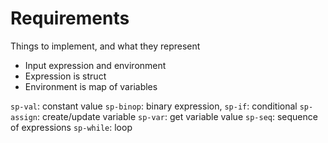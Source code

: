 Requirements
==============================

Things to implement, and what they represent

- Input expression and environment
- Expression is struct
- Environment is map of variables


`sp-val`: constant value
`sp-binop`: binary expression, 
`sp-if`: conditional
`sp-assign`: create/update variable
`sp-var`: get variable value
`sp-seq`: sequence of expressions
`sp-while`: loop
